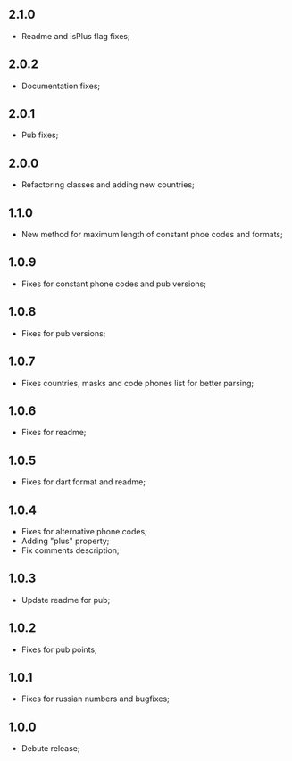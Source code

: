 ## 2.1.0
* Readme and isPlus flag fixes;

## 2.0.2
* Documentation fixes;

## 2.0.1
* Pub fixes;

## 2.0.0
* Refactoring classes and adding new countries;

## 1.1.0
* New method for maximum length of constant phoe codes and formats;

## 1.0.9
* Fixes for constant phone codes and pub versions;

## 1.0.8
* Fixes for pub versions;

## 1.0.7
* Fixes countries, masks and code phones list for better parsing;

## 1.0.6
* Fixes for readme;

## 1.0.5
* Fixes for dart format and readme;

## 1.0.4
* Fixes for alternative phone codes;
* Adding "plus" property;
* Fix comments description;

## 1.0.3
* Update readme for pub;

## 1.0.2
* Fixes for pub points;

## 1.0.1
* Fixes for russian numbers and bugfixes;

## 1.0.0
* Debute release;